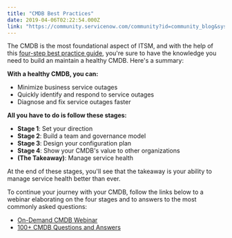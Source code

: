 ```yaml
---
title: "CMDB Best Practices"
date: 2019-04-06T02:22:54.000Z
link: "https://community.servicenow.com/community?id=community_blog&sys_id=5690284fdbec73045ed4a851ca961974"
---
```

<p>The CMDB is the most foundational aspect of ITSM, and with the help of this <a href="https://www.servicenow.com/content/dam/servicenow-assets/public/en-us/doc-type/bp/plan-for-successful-cmdb.pdf" rel="nofollow">four-step best practice guide</a>, you&#39;re sure to have the knowledge you need to build an maintain a healthy CMDB. Here&#39;s a summary:</p>
<p><strong>With a healthy CMDB, you can:</strong></p>
<ul><li>Minimize business service outages</li><li>Quickly identify and respond to service outages</li><li>Diagnose and fix service outages faster</li></ul>
<p><strong>All you have to do is follow these stages:</strong></p>
<ul><li><strong>Stage 1</strong>: Set your direction</li><li><strong>Stage 2</strong>: Build a team and governance model</li><li><strong>Stage 3</strong>: Design your configuration plan</li><li><strong>Stage 4</strong>: Show your CMDB&#39;s value to other organizations </li><li><strong>(The Takeaway)</strong>: Manage service health</li></ul>
<p>At the end of these stages, you&#39;ll see that the takeaway is your ability to manage service health better than ever. </p>
<p>To continue your journey with your CMDB, follow the links below to a webinar elaborating on the four stages and to answers to the most commonly asked questions:</p>
<ul><li><a href="https://gateway.on24.com/wcc/gateway/servicenow/1237365/1901198/how-a-healthy-cmdb-helps-you-deliver-great-service-quality" rel="nofollow">On-Demand CMDB Webinar</a></li><li><a href="https://community.servicenow.com/community?id&#61;community_article&amp;sys_id&#61;37d6447adb1f670011762183ca961996&amp;cid&#61;e:smkc:cmdbcampaign:misc:ams&amp;elqTrackId&#61;c3360eb495ec46af8ec3caf888d97b53&amp;elq&#61;a1b465c937604f92850cce6801ab926a&amp;elqaid&#61;31277&amp;elqat&#61;1&amp;elqCampaignId&#61;" rel="nofollow">100&#43; CMDB Questions and Answers</a></li></ul>